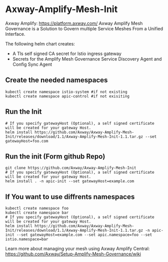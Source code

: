 # Axway-Amplify-Mesh-Init

Axway Amplify: https://platform.axway.com/
Axway Amplify Mesh Governance is a Solution to Govern multiple Service Meshes From a Unified Interface. 

The following helm chart creates:
- A Tls self signed CA secret for Istio ingress gateway
- Secrets for the Amplify Mesh Governance Service Discovery Agent and Config Sync Agent


## Create the needed namespaces
```Shell
kubectl create namespace istio-system #if not existing
kubectl create namespace apic-control #if not exisiting
```

## Run the Init
```Shell
# If you specify gatewayHost (Optional), a self signed certificate will be created for your gateway Host.
helm install https://github.com/Axway/Axway-Amplify-Mesh-Init/releases/download/1.1/Axway-Amplify-Mesh-Init-1.1.tar.gz --set gatewayHost=foo.com

```

## Run the init (Form github Repo)

```Shell
git clone https://github.com/Axway/Axway-Amplify-Mesh-Init
# If you specify gatewayHost (Optional), a self signed certificate will be created for your gateway Host. 
helm install . -n apic-init --set gatewayHost=example.com
```

## If You want to use diffrents namespaces

```Shell
kubectl create namespace foo
kubectl create namespace bar
# If you specify gatewayHost (Optional), a self signed certificate will be created for your gateway Host. 
helm install https://github.com/Axway/Axway-Amplify-Mesh-Init/releases/download/1.1/Axway-Amplify-Mesh-Init-1.1.tar.gz -n apic-init --set gatewayHost=example.com --set apic.namespace=foo --set istio.namespace=bar
```

Learn more about managing your mesh using Axway Amplify Central: https://github.com/Axway/Setup-Amplify-Mesh-Governance/wiki 
